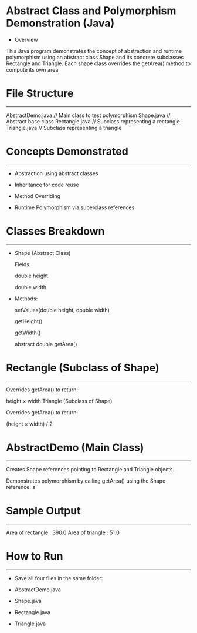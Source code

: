 # Abstract Class and Polymorphism Demonstration (Java)

* Overview

This Java program demonstrates the concept of abstraction and runtime polymorphism using an abstract class Shape and its concrete subclasses Rectangle and Triangle. Each shape class overrides the getArea() method to compute its own area.



# File Structure
----------------

AbstractDemo.java    // Main class to test polymorphism
Shape.java           // Abstract base class
Rectangle.java       // Subclass representing a rectangle
Triangle.java        // Subclass representing a triangle



# Concepts Demonstrated
-----------------------
* Abstraction using abstract classes

* Inheritance for code reuse

* Method Overriding

* Runtime Polymorphism via superclass references



# Classes Breakdown
-------------------
* Shape (Abstract Class)

	Fields:

	double height

	double width


* Methods:

	setValues(double height, double width)

	getHeight()

	getWidth()

	abstract double getArea()



# Rectangle (Subclass of Shape)
-------------------------------
Overrides getArea() to return:

height × width
Triangle (Subclass of Shape)

Overrides getArea() to return:

(height × width) / 2



# AbstractDemo (Main Class)
---------------------------
Creates Shape references pointing to Rectangle and Triangle objects.

Demonstrates polymorphism by calling getArea() using the Shape reference.
s



# Sample Output
---------------
Area of rectangle : 390.0
Area of triangle : 51.0



# How to Run
------------
* Save all four files in the same folder:

* AbstractDemo.java

* Shape.java

* Rectangle.java

* Triangle.java
